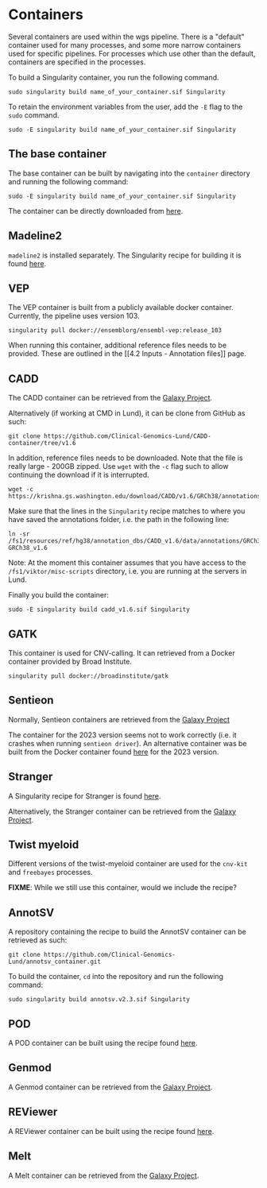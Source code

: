 # Containers

Several containers are used within the wgs pipeline. There is a "default" container used for many processes, and some more narrow containers used for specific pipelines. For processes which use other than the default, containers are specified in the processes.

To build a Singularity container, you run the following command.

```
sudo singularity build name_of_your_container.sif Singularity
```

To retain the environment variables from the user, add the `-E` flag to the `sudo` command.

```
sudo -E singularity build name_of_your_container.sif Singularity
```

## The base container

The base container can be built by navigating into the `container` directory and running the following command:

```
sudo -E singularity build name_of_your_container.sif Singularity
```

The container can be directly downloaded from [here](https://github.com/Clinical-Genomics-Lund/nextflow_wgs/blob/master/container/Singularity).

## Madeline2

`madeline2` is installed separately. The Singularity recipe for building it is found [here](https://github.com/Clinical-Genomics-Lund/nextflow_wgs/blob/master/container/Singularity_madeline2).

## VEP

The VEP container is built from a publicly available docker container. Currently, the pipeline uses version 103.

```
singularity pull docker://ensemblorg/ensembl-vep:release_103
```

When running this container, additional reference files needs to be provided. These are outlined in the [[4.2 Inputs - Annotation files]] page.

## CADD

The CADD container can be retrieved from the [Galaxy Project](https://depot.galaxyproject.org/singularity/). 


Alternatively (if working at CMD in Lund), it can be clone from GitHub as such:

```
git clone https://github.com/Clinical-Genomics-Lund/CADD-container/tree/v1.6
```

In addition, reference files needs to be downloaded. Note that the file is really large - 200GB zipped. Use `wget` with the `-c` flag such to allow continuing the download if it is interrupted.

```
wget -c https://krishna.gs.washington.edu/download/CADD/v1.6/GRCh38/annotationsGRCh38_v1.6.tar.gz
```

Make sure that the lines in the `Singularity` recipe matches to where you have saved the annotations folder, i.e. the path in the following line:

```
ln -sr /fs1/resources/ref/hg38/annotation_dbs/CADD_v1.6/data/annotations/GRCh38_v1.6 GRCh38_v1.6
```

Note: At the moment this container assumes that you have access to the `/fs1/viktor/misc-scripts` directory, i.e. you are running at the servers in Lund.

Finally you build the container:

```
sudo -E singularity build cadd_v1.6.sif Singularity
```

## GATK

This container is used for CNV-calling. It can retrieved from a Docker container provided by Broad Institute.

```
singularity pull docker://broadinstitute/gatk
```

## Sentieon

Normally, Sentieon containers are retrieved from the [Galaxy Project](https://depot.galaxyproject.org/singularity/)

The container for the 2023 version seems not to work correctly (i.e. it crashes when running `sentieon driver`). An alternative container was be built from the Docker container found [here](https://github.com/Sentieon/sentieon-docker) for the 2023 version.

## Stranger

A Singularity recipe for Stranger is found [here](https://github.com/Clinical-Genomics-Lund/nextflow_wgs/blob/master/container/stranger/Singularity). 

Alternatively, the Stranger container can be retrieved from the [Galaxy Project](https://depot.galaxyproject.org/singularity/).

## Twist myeloid

Different versions of the twist-myeloid container are used for the `cnv-kit` and `freebayes` processes.

**FIXME**: While we still use this container, would we include the recipe?

## AnnotSV

A repository containing the recipe to build the AnnotSV container can be retrieved as such:

```
git clone https://github.com/Clinical-Genomics-Lund/annotsv_container.git
```

To build the container, `cd` into the repository and run the following command:

```
sudo singularity build annotsv.v2.3.sif Singularity
```

## POD

A POD container can be built using the recipe found [here](https://github.com/Clinical-Genomics-Lund/nextflow_wgs/tree/master/container/pod).

## Genmod

A Genmod container can be retrieved from the [Galaxy Project](https://depot.galaxyproject.org/singularity/).

## REViewer

A REViewer container can be built using the recipe found [here](https://github.com/Clinical-Genomics-Lund/nextflow_wgs/tree/master/container/reviewer).

## Melt

A Melt container can be retrieved from the [Galaxy Project](https://depot.galaxyproject.org/singularity/).
